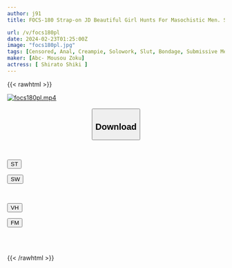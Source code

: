 ```yaml
---
author: j91
title: FOCS-180 Strap-on JD Beautiful Girl Hunts For Masochistic Men. She Is Made To Cum And Has A Sensitivity Bug! Restraint X Male Ejaculation X Bondage In The Training Room - All You Want Semen Extraction And Creampie SEX Shiki Hakuto

url: /v/focs180pl
date: 2024-02-23T01:25:00Z
image: "focs180pl.jpg"
tags: [Censored, Anal, Creampie, Solowork, Slut, Bondage, Submissive Men	]
maker: [Abc- Mousou Zoku]
actress: [ Shirato Shiki ]
---
```



{{< rawhtml >}}

<div class="video" data-videoid="jp7RRWo2DotzXXD">
    <a href="javascript:;">
        <img src="/v/focs180pl/focs180pl.jpg" width="WIDTH" height="HEIGHT" alt="focs180pl.mp4" loading="lazy">
    </a>
</div>

<script type="text/javascript" src="https://j91.asia/asset/on-demand-st.js"></script>

<br>
  <link rel="stylesheet" href="https://j91.asia/asset/bs5.css">
  
  <center>
  <button class="btn btn-primary" type="button" data-bs-toggle="collapse" data-bs-target=".multi-collapse" aria-expanded="false" aria-controls="multiCollapseExample1 multiCollapseExample2"><h2>Download</h2></button></center>
</p>
<div class="row">
  <div class="col">
    <div class="collapse multi-collapse" id="multiCollapseExample1">
      <div class="card card-body">
	      	      <br>
<div class="buttons">  
<p><a href="https://streamtape.to/v/jp7RRWo2DotzXXD" target="_blank"><button class="btn-hover color-3"><i class="fa fa-download"></i> ST</button></a></p>
<p><a href="https://cdnwish.com/2uhks0qc2nze" target="_blank"><button class="btn-hover color-2"><i class="fa fa-download"></i> SW</button></a></p></div>
    </div>
  </div>
</div>
  <div class="col">
    <div class="collapse multi-collapse" id="multiCollapseExample2">
      <div class="card card-body">
	      <br>
<div class="buttons">
<p><a href="https://vidhidepro.com/f/0tv888phtjiq"><button class="btn-hover color-9"><i class="fa fa-download"></i> VH</button></a></p>
<p><a href="https://filemoon.sx/d/ekbjpcwc611k"><button class="btn-hover color-8"><i class="fa fa-download"></i> FM</button></a></p></div>
<br><br>
      </div>
    </div>
  </div>
</div>

{{< /rawhtml >}}
